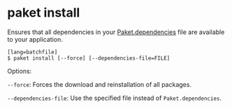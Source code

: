 paket install
=============

Ensures that all dependencies in your [Paket.dependencies](Dependencies_file.html) file are available to your application.

    [lang=batchfile]
    $ paket install [--force] [--dependencies-file=FILE]

Options:

  `--force`:  Forces the download and reinstallation of all packages.

  `--dependencies-file`:  Use the specified file instead of `Paket.dependencies`.